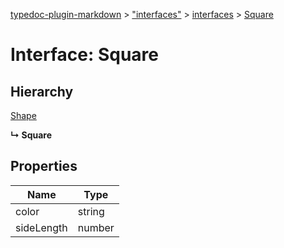 [typedoc-plugin-markdown](../index.md) > ["interfaces"](../modules/_interfaces_.md) > [interfaces](../modules/_interfaces_.interfaces.md) > [Square](../interfaces/_interfaces_.interfaces.square.md)

# Interface: Square

## Hierarchy


 [Shape](_interfaces_.interfaces.shape.md)

**↳ Square**







## Properties

| Name  | Type                
| ------ | ------------------- 
| color  | string  
| sideLength  | number  
